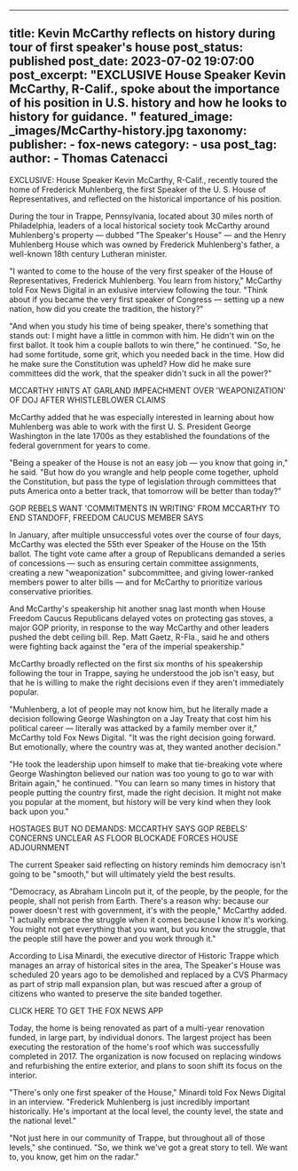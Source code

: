 
---
title: Kevin McCarthy reflects on history during tour of first speaker&#39;s house 
post_status: published
post_date: 2023-07-02 19:07:00 
post_excerpt: "EXCLUSIVE House Speaker Kevin McCarthy, R-Calif., spoke about the importance of his position in U.S. history and how he looks to history for guidance. "
featured_image: _images/McCarthy-history.jpg 
taxonomy:
    publisher:
        - fox-news
    category:
        - usa 
    post_tag:
    author:
        - Thomas Catenacci
---
EXCLUSIVE: House Speaker Kevin McCarthy, R-Calif., recently toured the home of Frederick Muhlenberg, the first Speaker of the U. S. House of Representatives, and reflected on the historical importance of his position.

During the tour in Trappe, Pennsylvania, located about 30 miles north of Philadelphia, leaders of a local historical society took McCarthy around Muhlenberg&#39;s property — dubbed &quot;The Speaker&#39;s House&quot; — and the Henry Muhlenberg House which was owned by Frederick Muhlenberg&#39;s father, a well-known 18th century Lutheran minister.

&quot;I wanted to come to the house of the very first speaker of the House of Representatives, Frederick Muhlenberg. You learn from history,&quot; McCarthy told Fox News Digital in an exlusive interview following the tour. &quot;Think about if you became the very first speaker of Congress — setting up a new nation, how did you create the tradition, the history?&quot;

&quot;And when you study his time of being speaker, there&#39;s something that stands out: I might have a little in common with him. He didn&#39;t win on the first ballot. It took him a couple ballots to win there,&quot; he continued. &quot;So, he had some fortitude, some grit, which you needed back in the time. How did he make sure the Constitution was upheld? How did he make sure committees did the work, that the speaker didn&#39;t suck in all the power?&quot;

MCCARTHY HINTS AT GARLAND IMPEACHMENT OVER &#39;WEAPONIZATION&#39; OF DOJ AFTER WHISTLEBLOWER CLAIMS

McCarthy added that he was especially interested in learning about how Muhlenberg was able to work with the first U. S. President George Washington in the late 1700s as they established the foundations of the federal government for years to come.

&quot;Being a speaker of the House is not an easy job — you know that going in,&quot; he said. &quot;But how do you wrangle and help people come together, uphold the Constitution, but pass the type of legislation through committees that puts America onto a better track, that tomorrow will be better than today?&quot;

GOP REBELS WANT &#39;COMMITMENTS IN WRITING&#39; FROM MCCARTHY TO END STANDOFF, FREEDOM CAUCUS MEMBER SAYS

In January, after multiple unsuccessful votes over the course of four days, McCarthy was elected the 55th ever Speaker of the House on the 15th ballot. The tight vote came after a group of Republicans demanded a series of concessions — such as ensuring certain committee assignments, creating a new &quot;weaponization&quot; subcommittee, and giving lower-ranked members power to alter bills — and for McCarthy to prioritize various conservative priorities.

And McCarthy&#39;s speakership hit another snag last month when House Freedom Caucus Republicans delayed votes on protecting gas stoves, a major GOP priority, in response to the way McCarthy and other leaders pushed the debt ceiling bill. Rep. Matt Gaetz, R-Fla., said he and others were fighting back against the &quot;era of the imperial speakership.&quot;

McCarthy broadly reflected on the first six months of his speakership following the tour in Trappe, saying he understood the job isn&#39;t easy, but that he is willing to make the right decisions even if they aren&#39;t immediately popular.

&quot;Muhlenberg, a lot of people may not know him, but he literally made a decision following George Washington on a Jay Treaty that cost him his political career — literally was attacked by a family member over it,&quot; McCarthy told Fox News Digital. &quot;It was the right decision going forward. But emotionally, where the country was at, they wanted another decision.&quot;

&quot;He took the leadership upon himself to make that tie-breaking vote where George Washington believed our nation was too young to go to war with Britain again,&quot; he continued. &quot;You can learn so many times in history that people putting the country first, made the right decision. It might not make you popular at the moment, but history will be very kind when they look back upon you.&quot;

HOSTAGES BUT NO DEMANDS: MCCARTHY SAYS GOP REBELS&#39; CONCERNS UNCLEAR AS FLOOR BLOCKADE FORCES HOUSE ADJOURNMENT

The current Speaker said reflecting on history reminds him democracy isn&#39;t going to be &quot;smooth,&quot; but will ultimately yield the best results.

&quot;Democracy, as Abraham Lincoln put it, of the people, by the people, for the people, shall not perish from Earth. There&#39;s a reason why: because our power doesn&#39;t rest with government, it&#39;s with the people,&quot; McCarthy added. &quot;I actually embrace the struggle when it comes because I know it&#39;s working. You might not get everything that you want, but you know the struggle, that the people still have the power and you work through it.&quot;

According to Lisa Minardi, the executive director of Historic Trappe which manages an array of historical sites in the area, The Speaker&#39;s House was scheduled 20 years ago to be demolished and replaced by a CVS Pharmacy as part of strip mall expansion plan, but was rescued after a group of citizens who wanted to preserve the site banded together.

CLICK HERE TO GET THE FOX NEWS APP

Today, the home is being renovated as part of a multi-year renovation funded, in large part, by individual donors. The largest project has been executing the restoration of the home&#39;s roof which was successfully completed in 2017. The organization is now focused on replacing windows and refurbishing the entire exterior, and plans to soon shift its focus on the interior.

&quot;There&#39;s only one first speaker of the House,&quot; Minardi told Fox News Digital in an interview. &quot;Frederick Muhlenberg is just incredibly important historically. He&#39;s important at the local level, the county level, the state and the national level.&quot;

&quot;Not just here in our community of Trappe, but throughout all of those levels,&quot; she continued. &quot;So, we think we&#39;ve got a great story to tell. We want to, you know, get him on the radar.&quot; 

